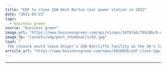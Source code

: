 ```yaml
---
title: "EDF to close 2GW West Burton coal power station in 2022"
date: "2021-03-23"
tags: 
  - business green
source: "business green"
image_url: "https://www.businessgreen.com/api/v1/wps/34fb7ab/f8520bc9-d903-46ac-8f0d-68b3b6e2dc88/4/edf-66506564170-west-burton-a-coal-power-185x114.jpg"
image_fp: "/assets/img/post_thumbnails/93.jpg"
lead: "
 The closure would leave Uniper's 2GW Ratcliffe facility as the UK's last remaining coal-fired power station ..."
article_url: "https://www.businessgreen.com/news/4028856/edf-close-2gw-west-burton-coal-power-station-2022"
---
```


---
